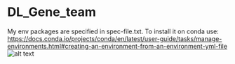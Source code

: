 # DL_Gene_team

My env packages are specified in spec-file.txt.
To install it on conda use: https://docs.conda.io/projects/conda/en/latest/user-guide/tasks/manage-environments.html#creating-an-environment-from-an-environment-yml-file
![alt text](https://user-images.githubusercontent.com/39136856/110666618-c8ab2100-81c9-11eb-8988-dae143ef5ae7.jpg)
